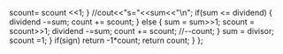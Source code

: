 scount= scount <<1;
}
//cout<<"s="<<sum<<"\n";
if(sum <= dividend) {
dividend -=sum;
count += scount;
}
else {
sum = sum>>1;
scount = scount>>1;
dividend -=sum;
count += scount;
//--count;
}
sum = divisor;
scount =1;
}
if(sign)
return -1*count;
return count;
}
};